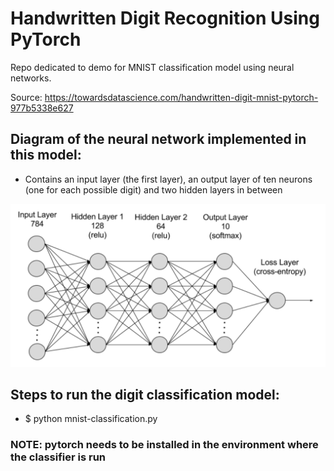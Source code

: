 # Handwritten Digit Recognition Using PyTorch
Repo dedicated to demo for MNIST classification model using neural networks. 

Source: https://towardsdatascience.com/handwritten-digit-mnist-pytorch-977b5338e627

## Diagram of the neural network implemented in this model:
* Contains an input layer (the first layer), an output layer of ten neurons (one for each possible digit) and two hidden layers in between

![](image/diagram.png)

## Steps to run the digit classification model:
* $ python mnist-classification.py

### NOTE: pytorch needs to be installed in the environment where the classifier is run
